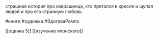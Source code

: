 страшная история про извращенца, кто прятался в кресле и щупал людей и про его странную любовь



#книги #художка  #ЭдогаваРампо 

[[оценка 5]]
[[изучение японского]]